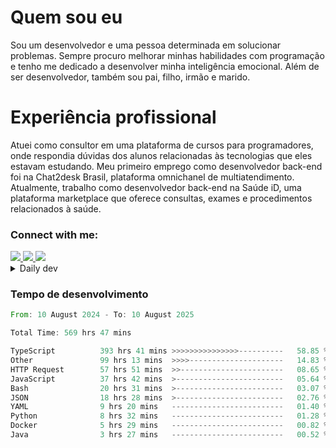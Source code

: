 # Quem sou eu
Sou um desenvolvedor e uma pessoa determinada em solucionar problemas. Sempre procuro melhorar minhas habilidades com programação e tenho me dedicado a desenvolver minha inteligência emocional. Além de ser desenvolvedor, também sou pai, filho, irmão e marido.

# Experiência profissional
Atuei como consultor em uma plataforma de cursos para programadores, onde respondia dúvidas dos alunos relacionadas às tecnologias que eles estavam estudando.
Meu primeiro emprego como desenvolvedor back-end foi na Chat2desk Brasil, plataforma omnichanel de multiatendimento.
Atualmente, trabalho como desenvolvedor back-end na Saúde iD, uma plataforma marketplace que oferece consultas, exames e procedimentos relacionados à saúde.

### Connect with me:
<a href="https://www.linkedin.com/in/theusmoreira" target="_blank" >
<img src="https://img.shields.io/badge/linkedin-%230077B5.svg?&style=for-the-badge&logo=linkedin&logoColor=white ">
</a>
<a href="https://www.instagram.com/matheus.s.moreira/" target="_blank">
<img src="https://img.shields.io/badge/instagram-%23E4405F.svg?&style=for-the-badge&logo=instagram&logoColor=white">
</a>
<a href="mailto:matheussm301@gmail.com"  target="_blank">
<img src="https://img.shields.io/badge/gmail-%23E4405F.svg?&style=for-the-badge&logo=gmail&logoColor=white">
</a>


<details>
  <summary>Daily dev </summary>
<p>
  <a href="https://app.daily.dev/matheussantos"><img src="https://github.com/matheus-santos-moreira/matheus-santos-moreira/blob/master/devcard.svg" width="200" alt="Matheus Santos's Dev Card"/></a>
 </p>
</details>

<h3>Tempo de desenvolvimento</h3>

<!--START_SECTION:waka-->

```rust
From: 10 August 2024 - To: 10 August 2025

Total Time: 569 hrs 47 mins

TypeScript          393 hrs 41 mins >>>>>>>>>>>>>>>----------   58.85 %
Other               99 hrs 13 mins  >>>>---------------------   14.83 %
HTTP Request        57 hrs 51 mins  >>-----------------------   08.65 %
JavaScript          37 hrs 42 mins  >------------------------   05.64 %
Bash                20 hrs 31 mins  >------------------------   03.07 %
JSON                18 hrs 28 mins  >------------------------   02.76 %
YAML                9 hrs 20 mins   -------------------------   01.40 %
Python              8 hrs 32 mins   -------------------------   01.28 %
Docker              5 hrs 29 mins   -------------------------   00.82 %
Java                3 hrs 27 mins   -------------------------   00.52 %
```

<!--END_SECTION:waka-->
